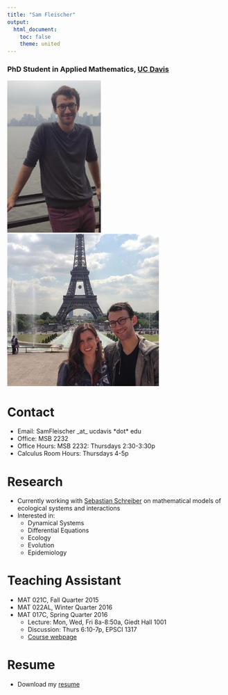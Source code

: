 ```yaml
---
title: "Sam Fleischer"
output:
  html_document:
    toc: false
    theme: united
---
```


### PhD Student in Applied Mathematics, <a href="https://www.math.ucdavis.edu/">UC Davis</a>
 
<img src="supporting_files/IMG_1277.jpg" style="height: 350px;"/>
<img src="supporting_files/kelly_and_i.png" style="height: 350px;"/>

# Contact

- Email: SamFleischer \_at\_ ucdavis \*dot\* edu
- Office: MSB 2232
- Office Hours: MSB 2232: Thursdays 2:30-3:30p
- Calculus Room Hours: Thursdays 4-5p

# Research

- Currently working with <a href="http://www-eve.ucdavis.edu/sschreiber/">Sebastian Schreiber</a> on mathematical models of ecological systems and interactions
- Interested in:
    - Dynamical Systems
    - Differential Equations
    - Ecology
    - Evolution
    - Epidemiology

# Teaching Assistant

- MAT 021C, Fall Quarter 2015
    <!-- - Lecture: Mon, Wed, Fri 10a-10:50a, Scrub Oak Auditorium 160
    - Discussion: Tues 8:10p-9p, Bainer Hall 1060
    - <a href="https://smartsite.ucdavis.edu/portal/site/9bba5bd4-0ce1-49c1-bfaa-46d16aa1d5ca">Course webpage</a>
    - <a href="supporting_files/class_notes/Fall2015_MAT021C/notes.html">Notes from my discussion section</a> -->
- MAT 022AL, Winter Quarter 2016
    <!-- - Thurs 2:10p-3p, Mathematical Science Building 2118 -->
- MAT 017C, Spring Quarter 2016
    - Lecture: Mon, Wed, Fri 8a-8:50a, Giedt Hall 1001
    - Discussion: Thurs 6:10-7p, EPSCI 1317
    - <a href="https://smartsite.ucdavis.edu/portal/site/6be831d5-80a8-4bf8-bc4e-1c5a4c2ce2c3">Course webpage</a>
    

# Resume

- Download my <a href="supporting_files/Fleischer_Resume.pdf">resume</a>
